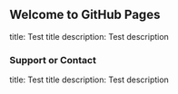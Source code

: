 ## Welcome to GitHub Pages

title: Test title
description:  Test description

### Support or Contact

title: Test title
description:  Test description
